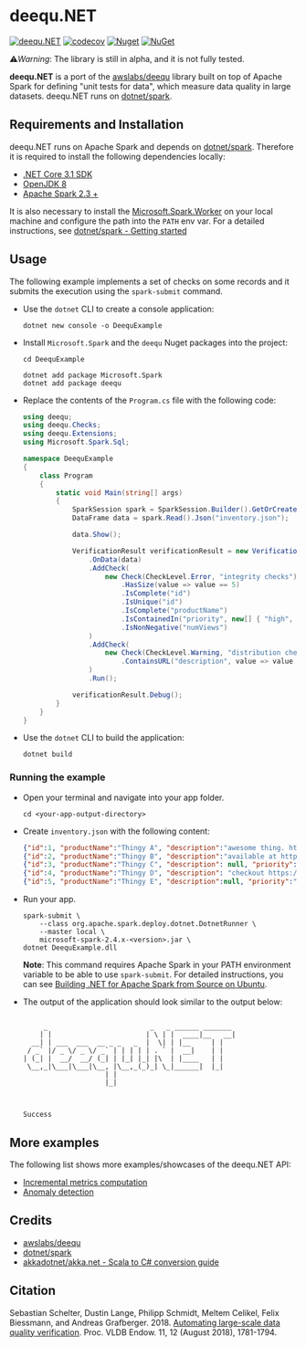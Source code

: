 # deequ.NET

[![deequ.NET](https://github.com/samueleresca/deequ.net/workflows/deequ.NET/badge.svg)](https://github.com/samuelereca/deeuqu.NET)
[![codecov](https://codecov.io/gh/samueleresca/deequ.net/branch/master/graph/badge.svg)](https://codecov.io/gh/samueleresca/deequ.net)
[![Nuget](https://img.shields.io/nuget/vpre/deequ)](https://www.nuget.org/packages/deequ)
[![NuGet](https://img.shields.io/nuget/dt/deequ)](https://www.nuget.org/packages/deequ)

⚠️*Warning*: The library is still in alpha, and it is not fully tested.

**deequ.NET** is a port of the [awslabs/deequ](https://github.com/awslabs/deequ) library built on top of Apache Spark for defining "unit tests for data", which measure data quality in large datasets.
deequ.NET runs on [dotnet/spark](https://github.com/dotnet/spark).


## Requirements and Installation

deequ.NET runs on Apache Spark and depends on [dotnet/spark](https://github.com/dotnet/spark). Therefore it is required to install the following dependencies locally:


 - [.NET Core 3.1 SDK](https://dotnet.microsoft.com/download/dotnet-core/3.1)
 - [OpenJDK 8](https://openjdk.java.net/install/)
 - [Apache Spark 2.3 +](https://archive.apache.org/dist/spark/)

It is also necessary to install the [Microsoft.Spark.Worker](https://github.com/dotnet/spark/releases) on your local machine and configure the path into the `PATH` env var.
For a detailed instructions,  see [dotnet/spark - Getting started](https://github.com/dotnet/spark/tree/master/docs/getting-started)

## Usage

The following example implements a set of checks on some records and it submits the execution using the `spark-submit` command.


- Use the `dotnet` CLI to create a console application:

   ```shell
   dotnet new console -o DeequExample
   ```
- Install `Microsoft.Spark` and the `deequ` Nuget packages into the project:

    ```shell
    cd DeequExample

    dotnet add package Microsoft.Spark
    dotnet add package deequ
    ```
- Replace the contents of the `Program.cs` file with the following code:

    ```csharp
    using deequ;
    using deequ.Checks;
    using deequ.Extensions;
    using Microsoft.Spark.Sql;

    namespace DeequExample
    {
        class Program
        {
            static void Main(string[] args)
            {
                SparkSession spark = SparkSession.Builder().GetOrCreate();
                DataFrame data = spark.Read().Json("inventory.json");

                data.Show();

                VerificationResult verificationResult = new VerificationSuite()
                    .OnData(data)
                    .AddCheck(
                        new Check(CheckLevel.Error, "integrity checks")
                            .HasSize(value => value == 5)
                            .IsComplete("id")
                            .IsUnique("id")
                            .IsComplete("productName")
                            .IsContainedIn("priority", new[] { "high", "low" })
                            .IsNonNegative("numViews")
                    )
                    .AddCheck(
                        new Check(CheckLevel.Warning, "distribution checks")
                            .ContainsURL("description", value => value >= .5)
                    )
                    .Run();

                verificationResult.Debug();
            }
        }
    }
    ```
- Use the `dotnet` CLI to build the application:

    ```shell
    dotnet build
    ```

### Running the example

- Open your terminal and navigate into your app folder.

    ```shell
    cd <your-app-output-directory>
    ```
- Create `inventory.json` with the following content:

    ```json
    {"id":1, "productName":"Thingy A", "description":"awesome thing. http://thingb.com", "priority":"high", "numViews":0}
    {"id":2, "productName":"Thingy B", "description":"available at http://thingb.com","priority":null, "numViews":0}
    {"id":3, "productName":"Thingy C", "description": null, "priority":"low", "numViews":5}
    {"id":4, "productName":"Thingy D", "description": "checkout https://thingd.ca", "priority":"low","numViews": 10}
    {"id":5, "productName":"Thingy E", "description":null, "priority":"high","numViews": 12}
    ```
- Run your app.

    ```shell
    spark-submit \
        --class org.apache.spark.deploy.dotnet.DotnetRunner \
        --master local \
        microsoft-spark-2.4.x-<version>.jar \
    dotnet DeequExample.dll
    ```
    **Note**: This command requires Apache Spark in your PATH environment variable to be able to use `spark-submit`. For detailed instructions, you can see [Building .NET for Apache Spark from Source on Ubuntu](../building/ubuntu-instructions.md).
- The output of the application should look similar to the output below:

    ```text

         _                         _   _ ______ _______
        | |                       | \ | |  ____|__   __|
      __| | ___  ___  __ _ _   _  |  \| | |__     | |
     / _` |/ _ \/ _ \/ _` | | | | | . ` |  __|    | |
    | (_| |  __/  __/ (_| | |_| |_| |\  | |____   | |
     \__,_|\___|\___|\__, |\__,_(_)_| \_|______|  |_|
                        | |
                        |_|



    Success
    ```


## More examples

The following list shows more examples/showcases of the deequ.NET API:

- [Incremental metrics computation](examples/examples/incremental_metrics_example.md)
- [Anomaly detection](examples/examples/anomaly_detection.md)

## Credits
- [awslabs/deequ](https://github.com/awslabs/deequ)
- [dotnet/spark](https://github.com/dotnet/spark)
- [akkadotnet/akka.net - Scala to C# conversion guide](https://github.com/akkadotnet/akka.net/wiki/Scala-to-C%23-Conversion-Guide)

## Citation
Sebastian Schelter, Dustin Lange, Philipp Schmidt, Meltem Celikel, Felix Biessmann, and Andreas Grafberger. 2018. [Automating large-scale data quality verification](http://www.vldb.org/pvldb/vol11/p1781-schelter.pdf). Proc. VLDB Endow. 11, 12 (August 2018), 1781-1794.

